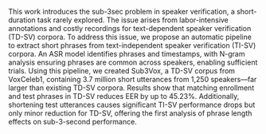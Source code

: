 This work introduces the sub-3sec problem in speaker verification, a short-duration task rarely explored. The issue arises from labor-intensive annotations and costly recordings for text-dependent speaker verification (TD-SV) corpora. To address this issue, we propose an automatic pipeline to extract short phrases from text-independent speaker verification (TI-SV) corpora. An ASR model identifies phrases and timestamps, with N-gram analysis ensuring phrases are common across speakers, enabling sufficient trials. Using this pipeline, we created Sub3Vox, a TD-SV corpus from VoxCeleb1, containing 3.7 million short utterances from 1,250 speakers—far larger than existing TD-SV corpora. Results show that matching enrollment and test phrases in TD-SV reduces EER by up to 45.23%. Additionally, shortening test utterances causes significant TI-SV performance drops but only minor reduction for TD-SV, offering the first analysis of phrase length effects on sub-3-second performance.
